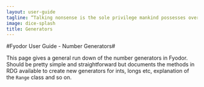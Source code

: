 ```yaml
---
layout: user-guide
tagline: “Talking nonsense is the sole privilege mankind possesses over the other organisms. It's by talking nonsense that one gets to the truth! I talk nonsense, therefore I'm human” ― Fyodor Dostoyevsky
image: dice-splash
title: Generators
---
```


#Fyodor User Guide - Number Generators#

This page gives a general run down of the number generators in Fyodor.  Should be pretty simple
and straightforward but documents the methods in RDG available to create new generators for 
ints, longs etc, explanation of the `Range` class and so on.
